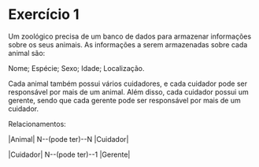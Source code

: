 # Exercício 1

Um zoológico precisa de um banco de dados para armazenar informações sobre os seus animais. 
As informações a serem armazenadas sobre cada animal são:

Nome;
Espécie;
Sexo;
Idade;
Localização.

Cada animal também possui vários cuidadores, e cada cuidador pode ser responsável por mais de um animal. 
Além disso, cada cuidador possui um gerente, sendo que cada gerente pode ser responsável por mais de um cuidador. 

Relacionamentos:

|Animal| N--(pode ter)--N |Cuidador|

|Cuidador| N--(pode ter)--1 |Gerente|
